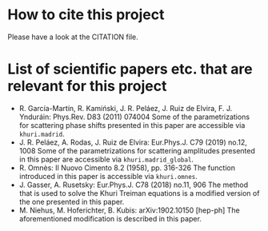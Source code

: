 How to cite this project
========================

Please have a look at the CITATION file.

List of scientific papers etc. that are relevant for this project
=================================================================

* R. García-Martín, R. Kamiński, J. R. Peláez, J. Ruiz de Elvira,
  F. J. Ynduráin: Phys.Rev. D83 (2011) 074004
  Some of the parametrizations for scattering phase shifts presented in
  this paper are accessible via `khuri.madrid`.
* J. R. Peláez, A. Rodas, J. Ruiz de Elvira: Eur.Phys.J. C79 (2019) no.12, 1008
  Some of the parametrizations for scattering amplitudes presented in
  this paper are accessible via `khuri.madrid_global`.
* R. Omnès: Il Nuovo Cimento 8.2 (1958), pp. 316-326
  The function introduced in this paper is accessible via `khuri.omnes`.
* J. Gasser, A. Rusetsky: Eur.Phys.J. C78 (2018) no.11, 906
  The method that is used to solve the Khuri Treiman equations is a modified
  version of the one presented in this paper.
* M. Niehus, M. Hoferichter, B. Kubis: arXiv:1902.10150 [hep-ph]
  The aforementioned modification is described in this paper.

